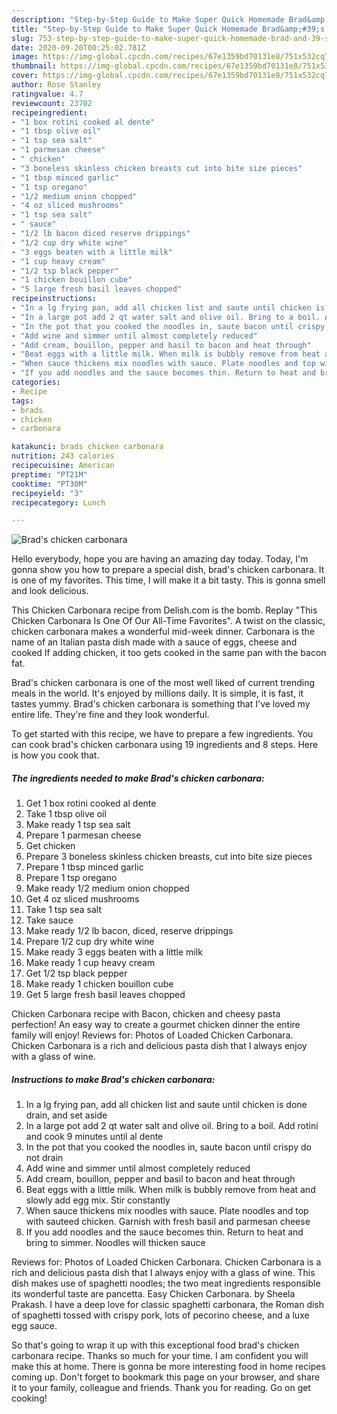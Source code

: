 ```yaml
---
description: "Step-by-Step Guide to Make Super Quick Homemade Brad&amp;#39;s chicken carbonara"
title: "Step-by-Step Guide to Make Super Quick Homemade Brad&amp;#39;s chicken carbonara"
slug: 753-step-by-step-guide-to-make-super-quick-homemade-brad-and-39-s-chicken-carbonara
date: 2020-09-20T00:25:02.781Z
image: https://img-global.cpcdn.com/recipes/67e1359bd70131e8/751x532cq70/brads-chicken-carbonara-recipe-main-photo.jpg
thumbnail: https://img-global.cpcdn.com/recipes/67e1359bd70131e8/751x532cq70/brads-chicken-carbonara-recipe-main-photo.jpg
cover: https://img-global.cpcdn.com/recipes/67e1359bd70131e8/751x532cq70/brads-chicken-carbonara-recipe-main-photo.jpg
author: Rose Stanley
ratingvalue: 4.7
reviewcount: 23702
recipeingredient:
- "1 box rotini cooked al dente"
- "1 tbsp olive oil"
- "1 tsp sea salt"
- "1 parmesan cheese"
- " chicken"
- "3 boneless skinless chicken breasts cut into bite size pieces"
- "1 tbsp minced garlic"
- "1 tsp oregano"
- "1/2 medium onion chopped"
- "4 oz sliced mushrooms"
- "1 tsp sea salt"
- " sauce"
- "1/2 lb bacon diced reserve drippings"
- "1/2 cup dry white wine"
- "3 eggs beaten with a little milk"
- "1 cup heavy cream"
- "1/2 tsp black pepper"
- "1 chicken bouillon cube"
- "5 large fresh basil leaves chopped"
recipeinstructions:
- "In a lg frying pan, add all chicken list and saute until chicken is done drain, and set aside"
- "In a large pot add 2 qt water salt and olive oil. Bring to a boil. Add rotini and cook 9 minutes until al dente"
- "In the pot that you cooked the noodles in, saute bacon until crispy do not drain"
- "Add wine and simmer until almost completely reduced"
- "Add cream, bouillon, pepper and basil to bacon and heat through"
- "Beat eggs with a little milk. When milk is bubbly remove from heat and slowly add egg mix. Stir constantly"
- "When sauce thickens mix noodles with sauce. Plate noodles and top with sauteed chicken. Garnish with fresh basil and parmesan cheese"
- "If you add noodles and the sauce becomes thin. Return to heat and bring to simmer. Noodles will thicken sauce"
categories:
- Recipe
tags:
- brads
- chicken
- carbonara

katakunci: brads chicken carbonara 
nutrition: 243 calories
recipecuisine: American
preptime: "PT21M"
cooktime: "PT30M"
recipeyield: "3"
recipecategory: Lunch

---
```



![Brad&#39;s chicken carbonara](https://img-global.cpcdn.com/recipes/67e1359bd70131e8/751x532cq70/brads-chicken-carbonara-recipe-main-photo.jpg)

Hello everybody, hope you are having an amazing day today. Today, I'm gonna show you how to prepare a special dish, brad&#39;s chicken carbonara. It is one of my favorites. This time, I will make it a bit tasty. This is gonna smell and look delicious.

This Chicken Carbonara recipe from Delish.com is the bomb. Replay &#34;This Chicken Carbonara Is One Of Our All-Time Favorites&#34;. A twist on the classic, chicken carbonara makes a wonderful mid-week dinner. Carbonara is the name of an Italian pasta dish made with a sauce of eggs, cheese and cooked If adding chicken, it too gets cooked in the same pan with the bacon fat.

Brad&#39;s chicken carbonara is one of the most well liked of current trending meals in the world. It's enjoyed by millions daily. It is simple, it is fast, it tastes yummy. Brad&#39;s chicken carbonara is something that I've loved my entire life. They're fine and they look wonderful.


To get started with this recipe, we have to prepare a few ingredients. You can cook brad&#39;s chicken carbonara using 19 ingredients and 8 steps. Here is how you cook that.

<!--inarticleads1-->

##### The ingredients needed to make Brad&#39;s chicken carbonara:

1. Get 1 box rotini cooked al dente
1. Take 1 tbsp olive oil
1. Make ready 1 tsp sea salt
1. Prepare 1 parmesan cheese
1. Get  chicken
1. Prepare 3 boneless skinless chicken breasts, cut into bite size pieces
1. Prepare 1 tbsp minced garlic
1. Prepare 1 tsp oregano
1. Make ready 1/2 medium onion chopped
1. Get 4 oz sliced mushrooms
1. Take 1 tsp sea salt
1. Take  sauce
1. Make ready 1/2 lb bacon, diced, reserve drippings
1. Prepare 1/2 cup dry white wine
1. Make ready 3 eggs beaten with a little milk
1. Make ready 1 cup heavy cream
1. Get 1/2 tsp black pepper
1. Make ready 1 chicken bouillon cube
1. Get 5 large fresh basil leaves chopped


Chicken Carbonara recipe with Bacon, chicken and cheesy pasta perfection! An easy way to create a gourmet chicken dinner the entire family will enjoy! Reviews for: Photos of Loaded Chicken Carbonara. Chicken Carbonara is a rich and delicious pasta dish that I always enjoy with a glass of wine. 

<!--inarticleads2-->

##### Instructions to make Brad&#39;s chicken carbonara:

1. In a lg frying pan, add all chicken list and saute until chicken is done drain, and set aside
1. In a large pot add 2 qt water salt and olive oil. Bring to a boil. Add rotini and cook 9 minutes until al dente
1. In the pot that you cooked the noodles in, saute bacon until crispy do not drain
1. Add wine and simmer until almost completely reduced
1. Add cream, bouillon, pepper and basil to bacon and heat through
1. Beat eggs with a little milk. When milk is bubbly remove from heat and slowly add egg mix. Stir constantly
1. When sauce thickens mix noodles with sauce. Plate noodles and top with sauteed chicken. Garnish with fresh basil and parmesan cheese
1. If you add noodles and the sauce becomes thin. Return to heat and bring to simmer. Noodles will thicken sauce


Reviews for: Photos of Loaded Chicken Carbonara. Chicken Carbonara is a rich and delicious pasta dish that I always enjoy with a glass of wine. This dish makes use of spaghetti noodles; the two meat ingredients responsible its wonderful taste are pancetta. Easy Chicken Carbonara. by Sheela Prakash. I have a deep love for classic spaghetti carbonara, the Roman dish of spaghetti tossed with crispy pork, lots of pecorino cheese, and a luxe egg sauce. 

So that's going to wrap it up with this exceptional food brad&#39;s chicken carbonara recipe. Thanks so much for your time. I am confident you will make this at home. There is gonna be more interesting food in home recipes coming up. Don't forget to bookmark this page on your browser, and share it to your family, colleague and friends. Thank you for reading. Go on get cooking!
